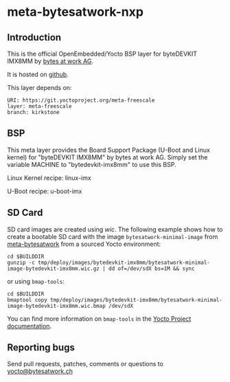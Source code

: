 meta-bytesatwork-nxp
================================


Introduction
-------------------------
This is the official OpenEmbedded/Yocto BSP layer for byteDEVKIT IMX8MM by [bytes at
work AG](https://www.bytesatwork.io/).

It is hosted on [github](https://github.com/bytesatwork/meta-bytesatwork-nxp.git).

This layer depends on:

	URI: https://git.yoctoproject.org/meta-freescale
	layer: meta-freescale
	branch: kirkstone


BSP
-------------------------
This meta layer provides the Board Support Package (U-Boot and Linux kernel)
for "byteDEVKIT IMX8MM" by bytes at work AG. Simply set the variable MACHINE to
"bytedevkit-imx8mm" to use this BSP.

Linux Kernel recipe: linux-imx

U-Boot recipe: u-boot-imx


SD Card
-------------------------
SD card images are created using *wic*.
The following example shows how to create a bootable SD card with the image
`bytesatwork-minimal-image` from
[meta-bytesatwork](https://github.com/bytesatwork/meta-bytesatwork.git) from a
sourced Yocto environment:

	cd $BUILDDIR
	gunzip -c tmp/deploy/images/bytedevkit-imx8mm/bytesatwork-minimal-image-bytedevkit-imx8mm.wic.gz | dd of=/dev/sdX bs=1M && sync

or using `bmap-tools`:

	cd $BUILDDIR
	bmaptool copy tmp/deploy/images/bytedevkit-imx8mm/bytesatwork-minimal-image-bytedevkit-imx8mm.wic.bmap /dev/sdX

You can find more information on `bmap-tools` in the [Yocto Project documentation](https://docs.yoctoproject.org/3.1.14/dev-manual/dev-manual-common-tasks.html#flashing-images-using-bmaptool).


Reporting bugs
-------------------------
Send pull requests, patches, comments or questions to yocto@bytesatwork.ch
